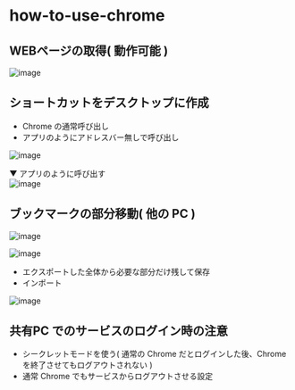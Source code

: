 # how-to-use-chrome

## WEBページの取得( 動作可能 )
![image](https://user-images.githubusercontent.com/1501327/159151183-e3d5397e-72f2-4a5f-b09d-f659b6624b89.png)

## ショートカットをデスクトップに作成
- Chrome の通常呼び出し
- アプリのようにアドレスバー無しで呼び出し

![image](https://user-images.githubusercontent.com/1501327/159151444-dffd53db-6a53-416e-b977-035d6e7ee80b.png)

▼ アプリのように呼び出す\
![image](https://user-images.githubusercontent.com/1501327/159151474-5cd06b5e-2387-4fac-87f2-1daffd68c35a.png)

## ブックマークの部分移動( 他の PC )
![image](https://user-images.githubusercontent.com/1501327/159151561-2a94e8e6-73fc-4089-a286-fb46933cd7fe.png)

![image](https://user-images.githubusercontent.com/1501327/159151598-68dc7517-3415-47b4-87f0-f4060f55a3b3.png)

- エクスポートした全体から必要な部分だけ残して保存
- インポート

![image](https://user-images.githubusercontent.com/1501327/159151794-1f3c948f-e143-4c12-87f5-ec6c2d1bd961.png)

## 共有PC でのサービスのログイン時の注意
- シークレットモードを使う( 通常の Chrome だとログインした後、Chrome を終了させてもログアウトされない )
- 通常 Chrome でもサービスからログアウトさせる設定
